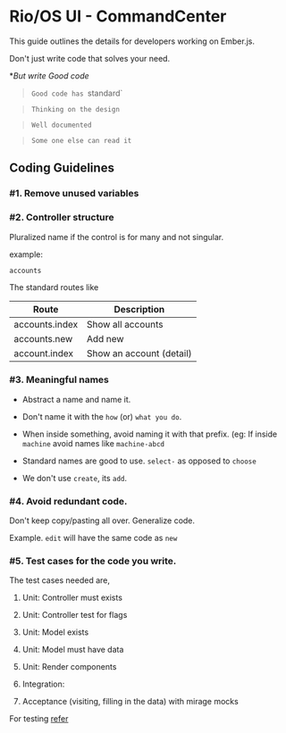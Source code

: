 # Rio/OS UI - CommandCenter

This guide outlines the details for developers working on Ember.js. 

Don't just write code that solves your need. 

**But write Good code*

> `Good code has `standard`

> `Thinking on the design`

> `Well documented`

> `Some one else can read it`


## Coding Guidelines

### #1. Remove unused variables

### #2. Controller structure

Pluralized name if the control is for many and not singular.

example: 

`accounts`  

The standard routes like 

| Route          | Description              |
|----------------|--------------------------|
| accounts.index | Show all accounts        |
| accounts.new   | Add new                  |
| account.index  | Show an account (detail) | 


### #3. Meaningful names

- Abstract a name and name it. 

- Don't name it with the `how` (or) `what you do`.

- When inside something, avoid naming it with that prefix. (eg: If inside `machine`
avoid names like `machine-abcd`

- Standard names are good to use. `select-` as opposed to `choose`

- We don't use `create`, its `add`.

### #4. Avoid redundant code.

Don't keep copy/pasting all over. Generalize code.

Example. `edit` will have the same code as `new`


### #5. Test cases for the code you write.

The test cases needed are, 

1. Unit: Controller must exists

2. Unit: Controller test for flags 

3. Unit: Model exists

4. Unit: Model must have data

5. Unit: Render components

6. Integration: 

7. Acceptance (visiting, filling in the data) with mirage mocks

For testing [refer](https://guides.emberjs.com/v3.4.0/testing/)

